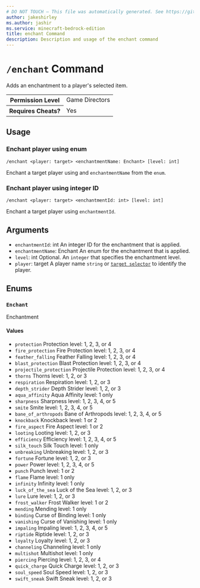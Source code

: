 ```yaml
---
# DO NOT TOUCH — This file was automatically generated. See https://github.com/mojang/minecraftapidocsgenerator to modify descriptions, examples, etc.
author: jakeshirley
ms.author: jashir
ms.service: minecraft-bedrock-edition
title: enchant Command
description: Description and usage of the enchant command
---
```

# `/enchant` Command
Adds an enchantment to a player's selected item.

<table>
  <tr>
    <th>Permission Level</th>
    <td>Game Directors</td>
  </tr>
  <tr>
    <th>Requires Cheats?</th>
    <td>Yes</td>
  </tr>
</table>

## Usage
### Enchant player using enum
`/enchant <player: target> <enchantmentName: Enchant> [level: int]`

Enchant a target player using and `enchantmentName` from the `enum`.

### Enchant player using integer ID
`/enchant <player: target> <enchantmentId: int> [level: int]`

Enchant a target player using `enchantmentId`.

## Arguments
- `enchantmentId`: int
An integer ID for the enchantment that is applied.
- `enchantmentName`: Enchant
An enum for the enchantment that is applied.
- `level`: int
Optional. An `integer` that specifies the enchantment level.
- `player`: target
A player name `string` or [`target selector`](https://learn.microsoft.com/minecraft/creator/documents/commandsintroduction#target-selectors) to identify the player.

## Enums
### `Enchant`
Enchantment

#### Values
- `protection`
Protection level: 1, 2, 3, or 4
- `fire_protection`
Fire Protection level: 1, 2, 3, or 4
- `feather_falling`
Feather Falling level: 1, 2, 3, or 4
- `blast_protection`
Blast Protection level: 1, 2, 3, or 4
- `projectile_protection`
Projectile Protection level: 1, 2, 3, or 4
- `thorns`
Thorns level: 1, 2, or 3
- `respiration`
Respiration level: 1, 2, or 3
- `depth_strider`
Depth Strider level: 1, 2, or 3
- `aqua_affinity`
Aqua Affinity level: 1 only
- `sharpness`
Sharpness level: 1, 2, 3, 4, or 5
- `smite`
Smite level: 1, 2, 3, 4, or 5
- `bane_of_arthropods`
Bane of Arthropods level: 1, 2, 3, 4, or 5
- `knockback`
Knockback level: 1 or 2
- `fire_aspect`
Fire Aspect level: 1 or 2
- `looting`
Looting level: 1, 2, or 3
- `efficiency`
Efficiency level: 1, 2, 3, 4, or 5
- `silk_touch`
Silk Touch level: 1 only
- `unbreaking`
Unbreaking level: 1, 2, or 3
- `fortune`
Fortune level: 1, 2, or 3
- `power`
Power level: 1, 2, 3, 4, or 5
- `punch`
Punch level: 1 or 2
- `flame`
Flame level: 1 only
- `infinity`
Infinity level: 1 only
- `luck_of_the_sea`
Luck of the Sea level: 1, 2, or 3
- `lure`
Lure level: 1, 2, or 3
- `frost_walker`
Frost Walker level: 1 or 2
- `mending`
Mending level: 1 only
- `binding`
Curse of Binding level: 1 only
- `vanishing`
Curse of Vanishing level: 1 only
- `impaling`
Impaling level: 1, 2, 3, 4, or 5
- `riptide`
Riptide level: 1, 2, or 3
- `loyalty`
Loyalty level: 1, 2, or 3
- `channeling`
Channeling level: 1 only
- `multishot`
Multishot level: 1 only
- `piercing`
Piercing level: 1, 2, 3, or 4
- `quick_charge`
Quick Charge level: 1, 2, or 3
- `soul_speed`
Soul Speed level: 1, 2, or 3
- `swift_sneak`
Swift Sneak level: 1, 2, or 3
